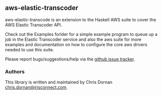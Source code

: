 ## aws-elastic-transcoder

aws-elastic-transcode is an extension to the Haskell AWS suite to
cover the AWS Elastic Transcoder API.

Check out the Examples forlder for a simple example program to queue up a
job in the Elastic Transcoder service and also the aws suite for more
examples and documentation on how to configure the core aws drivers
needed to use this suite.

Please report bugs/suggestions/help via the
[github issue tracker](http://github.com/iconnect/aws-elastic-transcoder/issues).


### Authors

This library is written and maintained by Chris Dornan
<chris.dornan@irisconnect.com>.
